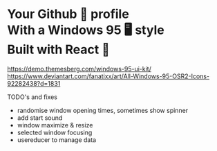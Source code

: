 # Your Github 🐙 profile<br /> With a Windows 95 🖥️ style<br /> Built with React 🚀

https://demo.themesberg.com/windows-95-ui-kit/
https://www.deviantart.com/fanatixx/art/All-Windows-95-OSR2-Icons-92282438?d=1831

TODO's and fixes

- randomise window opening times, sometimes show spinner
- add start sound
- window maximize & resize
- selected window focusing
- usereducer to manage data
